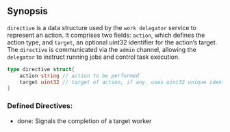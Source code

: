 ## Synopsis
`directive` is a data structure used by the `work delegator` service to represent an action. It comprises two fields: `action`, which defines the action type, and `target`, an optional uint32 identifier for the action’s target. The `directive` is communicated via the `admin` channel, allowing the `delegator` to instruct running jobs and control task execution.

```Go
type directive struct{
    action string // action to be performed
    target uint32 // target of action, if any. uses uint32 unique identifier. 
}

```
### Defined Directives:
- done: Signals the completion of a target worker
